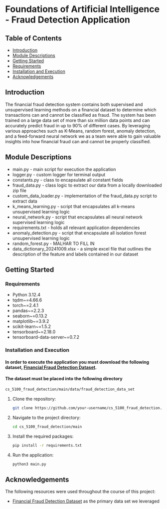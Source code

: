 # Foundations of Artificial Intelligence - Fraud Detection Application

## Table of Contents

- [Introduction](#Introduction)
- [Module Descriptions](#Module-Descriptions)
- [Getting Started](#Getting-Started)
- [Requirements](#Requirements)
- [Installation and Execution](#Installation-and-Execution)
- [Acknowledgements](#Acknowledgements)

## Introduction

The financial fraud detection system contains both supervised and unsupervised learning methods on a financial dataset to determine which transactions can and cannot be classified as fraud. The system has been trained on a large data set of more than six million data points and can accurately predict fraud in up to 90% of different cases. By leveraging various approaches such as K-Means, random forest, anomaly detection, and a feed-forward neural network we as a team were able to gain valuable insights into how financial fraud can and cannot be properly classified.

## Module Descriptions

- main.py - main script for execution the application
- logger.py - custom logger for terminal output
- constants.py - class to encapsulate all constant fields
- fraud_data.py - class logic to extract our data from a locally downloaded zip file
- custom_data_loader.py - implementation of the fraud_data.py script to extract data
- k_means_learning.py - script that encapsulates all k-means unsupervised learning logic 
- neural_network.py - script that encapsulates all neural network supervised learning logic
- requirements.txt - holds all relevant application dependencies
- anomaly_detection.py - script that encapsulate all isolation forest unsupervised learning logic
- random_forest.py - MALHAR TO FILL IN
- data_dictionary_20241009.xlsx - a simple excel file that outlines the description of the feature and labels contained in our dataset

## Getting Started

### Requirements

- Python 3.12.4
- tqdm~=4.66.6
- torch~=2.4.1
- pandas~=2.2.3
- seaborn~=0.13.2
- matplotlib~=3.9.2
- scikit-learn~=1.5.2
- tensorboard~=2.18.0
- tensorboard-data-server~=0.7.2

### Installation and Execution
#### In order to execute the application you must download the following dataset, <a href="https://www.kaggle.com/datasets/sriharshaeedala/financial-fraud-detection-dataset/data">Financial Fraud Detection Dataset</a>.
#### The dataset must be placed into the following directory 

   ```bash
   cs_5100_fraud_detection/main/data/fraud_detection_data_set
   ```

1. Clone the repository:
   ```bash
   git clone https://github.com/your-username/cs_5100_fraud_detection.git
   ```

2. Navigate to the project directory:
   ```bash
   cd cs_5100_fraud_detection/main
   ```

3. Install the required packages:
   ```bash
   pip install -r requirements.txt
   ```

4. Run the application:
   ```bash
   python3 main.py
   ```

## Acknowledgements

The following resources were used throughout the course of this project:

- <a href="https://www.kaggle.com/datasets/sriharshaeedala/financial-fraud-detection-dataset/data">Financial Fraud Detection Dataset</a> as the primary data set we leveraged</li>
